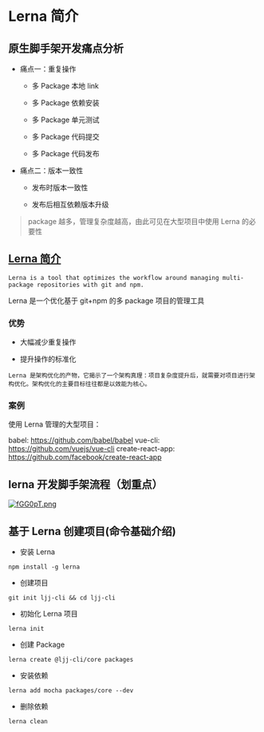 # Lerna 简介

## 原生脚手架开发痛点分析

- 痛点一：重复操作

  - 多 Package 本地 link

  - 多 Package 依赖安装

  - 多 Package 单元测试

  - 多 Package 代码提交

  - 多 Package 代码发布

- 痛点二：版本一致性

  - 发布时版本一致性

  - 发布后相互依赖版本升级

> package 越多，管理复杂度越高，由此可见在大型项目中使用 Lerna 的必要性

## [Lerna 简介](https://lerna.js.org/)

```
Lerna is a tool that optimizes the workflow around managing multi-package repositories with git and npm.
```

Lerna 是一个优化基于 git+npm 的多 package 项目的管理工具

### 优势

- 大幅减少重复操作

- 提升操作的标准化

```
Lerna 是架构优化的产物，它揭示了一个架构真理：项目复杂度提升后，就需要对项目进行架构优化。架构优化的主要目标往往都是以效能为核心。
```

### 案例

使用 Lerna 管理的大型项目：

babel: https://github.com/babel/babel
vue-cli: https://github.com/vuejs/vue-cli
create-react-app: https://github.com/facebook/create-react-app

## lerna 开发脚手架流程（划重点）

[![fGG0pT.png](https://z3.ax1x.com/2021/08/09/fGG0pT.png)](https://imgtu.com/i/fGG0pT)

## 基于 Lerna 创建项目(命令基础介绍)

- 安装 Lerna

```shell
npm install -g lerna
```

- 创建项目

```shell
git init ljj-cli && cd ljj-cli
```

- 初始化 Lerna 项目

```shell
lerna init
```

- 创建 Package

```shell
lerna create @ljj-cli/core packages
```

- 安装依赖

```shell
lerna add mocha packages/core --dev
```

- 删除依赖

```shell
lerna clean
```
